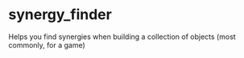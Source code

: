 # synergy_finder
Helps you find synergies when building a collection of objects (most commonly, for a game)
